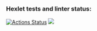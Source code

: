 ### Hexlet tests and linter status:
[![Actions Status](https://github.com/stalxr/frontend-project-44/actions/workflows/hexlet-check.yml/badge.svg)](https://github.com/stalxr/frontend-project-44/actions)
<a href="https://codeclimate.com/github/stalxr/frontend-project-44/maintainability"><img src="https://api.codeclimate.com/v1/badges/4bdd7e628755486a89bf/maintainability" /></a>